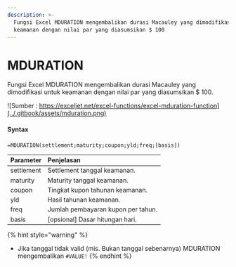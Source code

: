 ```yaml
---
description: >-
  Fungsi Excel MDURATION mengembalikan durasi Macauley yang dimodifikasi untuk
  keamanan dengan nilai par yang diasumsikan $ 100
---
```


# MDURATION

Fungsi Excel MDURATION mengembalikan durasi Macauley yang dimodifikasi untuk keamanan dengan nilai par yang diasumsikan $ 100.

![Sumber : https://exceljet.net/excel-functions/excel-mduration-function](../.gitbook/assets/mduration.png)

#### Syntax

```text
=MDURATION(settlement;maturity;coupon;yld;freq;[basis])
```

| **Parameter** | **Penjelasan** |
| :--- | :--- |
| settlement | Settlement tanggal keamanan. |
| maturity | Maturity tanggal keamanan. |
| coupon | Tingkat kupon tahunan keamanan. |
| yld | Hasil tahunan keamanan. |
| freq | Jumlah pembayaran kupon per tahun. |
| basis | \[opsional\] Dasar hitungan hari. |

{% hint style="warning" %}
* Jika tanggal tidak valid \(mis. Bukan tanggal sebenarnya\) MDURATION mengembalikan `#VALUE!`
{% endhint %}

